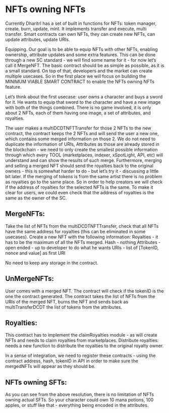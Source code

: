 # NFTs owning NFTs

Currently DharitrI has a set of built in functions for NFTs: token manager, create, burn, update, mint. It implements transfer and execute, multi transfer. Smart contracts can own NFTs, they can create new NFTs, can update attributes, update URIs.

Equipping. Our goal is to be able to equip NFTs with other NFTs, enabling ownership, attribute updates and some extra features. This can be done through a new SC standard - we will find some name for it - for now let’s call it MergeNFT.  The basic contract should be as simple as possible, as it is a small standard. On top of that, developers and the market can create multiple usecases. So in the first place we will focus on building the MINIMUM VIABLE SMART CONTRACT to enable the NFTs owning NFTs feature.

Let’s think about the first usecase: user owns a character and buys a sword for it. He wants to equip that sword to the character and have a new image with both of the things combined. There is no game involved, it is only about 2 NFTs, each of them having one image, a set of attributes, and royalties.

The user makes a multiDCDTNFTTransfer for those 2 NFTs to the new contract, the contract keeps the 2 NFTs and will send the user a new one, which contains some merged information on those 2. We do not need to duplicate the information of URIs, Attributes as those are already stored in the blockchain - we need to only create the smallest possible information through which every TOOL (marketplaces, indexer, xSpotLight, API, etc) will understand and can show the results of such merge. Furthermore, merging and selling a merged NFT should send the royalties back to the original owners - this is somewhat harder to do - but let’s try it - discussing a little bit later. If the merging of tokens is from the same artist there is no problem as royalties go to the same place. So in order to help creators we will check if the address of royalties for the selected NFTs is the same. To make it clear for users, we could even check that the address of royalties is the same as the owner of the SC.

## MergeNFTs:
Take the list of NFTs from the multiDCDTNFTTransfer, check that all NFTs have the same address for royalties (this can be eliminated in some usecases). Create a new NFT with the following information:
Royalties - it has to be the maximum of all the NFTs merged.
Hash - nothing
Attributes - open ended - up to developer to do what he wants
URIs - list of [TokenID, nonce and value] as first URI

No need to keep any storage in the contract.

## UnMergeNFTs:
User comes with a merged NFT. The contract will check if the tokenID is the one the contract generated. The contract takes the list of NFTs from the URIs of the merged NFT, burns the NFT and sends back as multiTransferDCDT the list of tokens from the attributes.

## Royalties:
This contract has to implement the claimRoyalties module - as will create NFTs and needs to claim royalties from marketplaces.
Distribute royalties: needs a new function to distribute the royalties to the original royalty owner.

In a sense of integration, we need to register these contracts - using the contract address, hash, tokenID in API in order to make sure the mergedNFTs will appear as they should be.

## NFTs owning SFTs:
As you can see from the above resolution, there is no limitation of NFTs owning actual SFTs. So your character could own 10 mana potions, 100 apples, or stuff like that - everything being encoded in the attributes.
